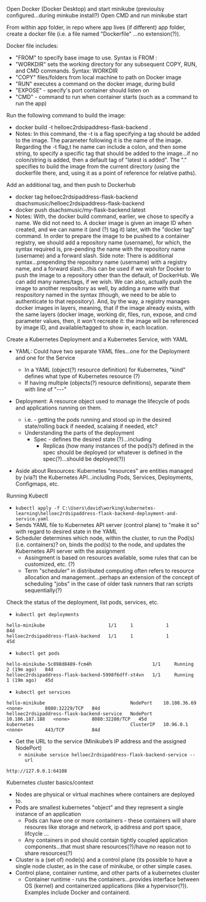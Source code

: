 Open Docker (Docker Desktop) and start minikube (previoulsy configured...during minkube install?)
Open CMD and run minikube start 

From within app folder, in repo where app lives (if different) app folder, create a docker file (i.e. a file named "Dockerfile" ...no extension(?)). 

Docker file includes:
- "FROM" to specify base image to use. Syntax is FROM <image>:<tag>
- "WORKDIR" sets the working directory for any subsequent COPY, RUN, and CMD commands. Syntax: WORKDIR <path>
- "COPY" files/folders from local machine to path on Docker image
- "RUN" executes a command on the docker image, during build
- "EXPOSE" - specify's port container should listen on 
- "CMD" - command to run when container starts (such as a command to run the app)


Run the following command to build the image:
- docker build -t helloec2rdsipaddress-flask-backend .
- Notes: In this command, the -t is a flag specifying a tag should be added to the image.  The parameter following it is the name of the image.  Regarding the -t flag,t he name can include a colon, and then some string, to specify a specific tag that should be added to the image...if no colon/string is added, then a default tag of "latest is added".  The "." specifies to build the image from the current directory (using the dockerfile there, and, using it as a point of reference for relative paths). 

Add an additional tag, and then push to Dockerhub
- docker tag helloec2rdsipaddress-flask-backend dsachsmusic/helloec2rdsipaddress-flask-backend
- docker push dsachsmusic/my-flask-backend:latest
- Notes: With, the docker build command, earlier, we chose to specify a name. We did not need to.  A docker image is given an image ID when created, and we can name it (and (?) tag it) later, with the "docker tag" command. In order to prepare the image to be pushed to a container registry, we should add a repository name (username), for which, the syntax required is, pre-pending the name with the repository name (username) and a forward slash. Side note: There is additional syntax...prepending the repository name (username) with a registry name, and a forward slash...this can be used if we wish for Docker to push the image to a repository other than the default, of DockerHub. We can add many names/tags, if we wish.  We can also, actually push the image to another respository as well, by adding a name with that respository named in the syntax (though, we need to be able to authenticate to that repository). And, by the way, a registry manages docker images in layers, meaning, that if the image already exists, with the same layers (docker image, working dir, files, run, expose, and cmd parameter values, then, it won't recreate it: the image will be referenced by image ID, and available/tagged to show in, each location.

Create a Kubernetes Deployment and a Kubernetes Service, with YAML
- YAML: Could have two separate YAML files...one for the Deployment and one for the Service
  - In a YAML (object(?) resource definition) for Kubernetes, "kind" defines what type of Kubernetes resource (?)
  - If having multiple (objects(?) resource definitions), separate them with line of  "---"
- Deployment: A resource object used to manage the lifecycle of pods and applications running on them. 
  - i.e. - getting the pods running and stood up in the desired state/rolling back if needed, scalaing if needed, etc?
  - Understanding the parts of the deployment
    - Spec - defines the desired state (?)...including
      - Replicas (how many instances of the pod(s?) defined in the spec should be deployed (or whatever is defined in the spec(?)...should be deployed(?))

- Aside about Resources: Kubernetes "resources" are entities managed by (via?) the Kubernetes API...including Pods, Services, Deployments, Configmaps, etc.


Running Kubectl
- `kubectl apply -f C:\Users\david\working\kubernetes-learning\helloec2rdsipaddress-flask-backend-deployment-and-service.yaml`
- Sends YAML file to Kubernetes API server (control plane) to "make it so" with regard to desired state in the YAML
- Scheduler determines which node, within the cluster, to run the Pod(s)(i.e. containers)? on, binds the pod(s) to the node, and updates the Kubernetes API server with the assignment
  - Assingment is based on resources available, some rules that can be customized, etc. (?)
  - Term "scheduler" in distributed computing often refers to resource allocation and management...perhaps an extension of the concept of scheduling "jobs" in the case of older task runners that ran scripts sequentially(?)

Check the status of the deployment, list pods, services, etc.
- `kubectl get deployments`
```NAME                                 READY   UP-TO-DATE   AVAILABLE   AGE
hello-minikube                       1/1     1            1           84d
helloec2rdsipaddress-flask-backend   1/1     1            1           45d
```
  - `kubectl get pods`
```NAME                                                 READY   STATUS    RESTARTS      AGE
hello-minikube-5c898d8489-fcm4h                      1/1     Running   2 (19m ago)   84d
helloec2rdsipaddress-flask-backend-5998f6dff-st4vn   1/1     Running   1 (19m ago)   45d
```
  - `kubectl get services`
```NAME                                         TYPE        CLUSTER-IP       EXTERNAL-IP   PORT(S)          AGE
hello-minikube                               NodePort    10.108.36.69     <none>        8080:32229/TCP   84d
helloec2rdsipaddress-flask-backend-service   NodePort    10.106.187.188   <none>        8080:32280/TCP   45d
kubernetes                                   ClusterIP   10.96.0.1        <none>        443/TCP          84d
```
- Get the URL to the service (Minikube’s IP address and the assigned NodePort)
  - `minikube service helloec2rdsipaddress-flask-backend-service --url`
```
http://127.0.0.1:64108
```

Kubernetes cluster basics/context
- Nodes are physical or virtual machines where containers are deployed to.
- Pods are smallest kubernetes "object" and they represent a single instance of an application
  - Pods can have one or more containers - these containers will share resoures like storage and network, ip address and port space, lifcycle ...
  - Any containers in pod should contain tightly coupled application components...that must share resources(?)/have no reason not to share resources(?)
- Cluster is a (set of) node(s) and a control plane (its possible to have a single node cluster, as in the case of minikube, or other simple cases.
- Control plane, container runtime, and other parts of a kubernetes cluster
  - Container runtime - runs the containers...provides interface between OS (kernel) and containerized applications (like a hypervisor(?)). Examples include Docker and containerd.
